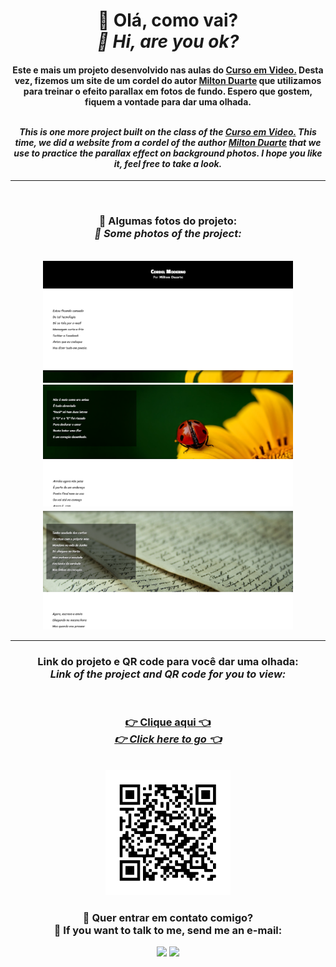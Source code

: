 <div align="center">
<h1>🖖 Olá, como vai? <br> <em>🖖 Hi, are you ok?</em></h1>
<h4>Este e mais um projeto desenvolvido nas aulas do <a href="https://www.cursoemvideo.com">Curso em Video.</a> Desta vez, fizemos um site de um cordel do autor <a href="https://www.recantodasletras.com.br/poesias/3186743">Milton Duarte</a> que utilizamos para treinar o efeito parallax em fotos de fundo. Espero que gostem, fiquem a vontade para dar uma olhada.

<br><em>This is one more project built on the class of the <a href="https://www.cursoemvideo.com">Curso em Video.</a> This time, we did a website from a cordel of the author <a href="https://www.recantodasletras.com.br/poesias/3186743">Milton Duarte</a> that we use to practice the parallax effect on background photos. I hope you like it, feel free to take a look.</em>
</h4>
<hr>
<br>
<h3>📸 Algumas fotos do projeto: <br> <em>📸 Some photos of the project:</em></h3>
<br>
<img src="imagens/print1.png" alt="Fotos do projeto" style="width: 400px;">
<img src="imagens/print2.png" alt="Fotos do projeto" style="width: 400px;">
<img src="imagens/print3.png" alt="Fotos do projeto" style="width: 400px;">

<br>
<hr>
<h3>Link do projeto e QR code para você dar uma olhada: <br> <em>Link of the project and QR code for you to view:</em></h3>
<br>
<h3><a href="https://hugocamposarimathea.github.io/projeto-cordel/">👉 Clique aqui 👈 <br> <em>👉 Click here to go 👈</em></a></h3>
<br>
<img src="imagens/frame.png" alt="QR code do projeto" style="width: 200px;">

<br>

<h3>📧 Quer entrar em contato comigo? <br> 📧 If you want to talk to me, send me an e-mail:</h3>
<div>
        <a href = "mailto: hugocamposarimathea@gmail.com"><img src="https://img.shields.io/badge/Gmail-D14836?style=for-the-badge&logo=gmail&logoColor=white" target="_blank"></a>
        <a href="https://www.linkedin.com/in/hugocamposarimathea" target="_blank"><img src="https://img.shields.io/badge/-LinkedIn-%230077B5?style=for-the-badge&logo=linkedin&logoColor=white" target="_blank"></a> 
</div>
</div>